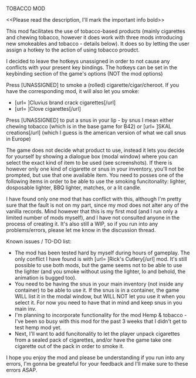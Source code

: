 TOBACCO MOD

<<Please read the description, I'll mark the important info bold>>

This mod facilitates the use of tobacco-based products (mainly cigarettes and chewing tobacco, however it does work with three mods introducing new smokeables and tobacco - details below).
It does so by letting the user assign a hotkey to the action of using tobacco proudct.

I decided to leave the hotkeys unassigned in order to not cause any conflicts with your present key bindings. The hotkeys can be set in the keybinding section of the game's options (NOT the mod options)

Press [UNASSIGNED] to smoke a (rolled) cigarette/cigar/cheroot. If you have the corresponding mod, it will also let you smoke:
- [url= ]Cluvius brand crack cigarettes[/url]
- [url= ]Clove cigarettes[/url]

Press [UNASSIGNED] to put a snus in your lip - by snus I mean either chewing tobacco (which is in the base game for B42) or [url= ]SKAL creations[/url] (which I guess is the american version of what we call snus in Europe)

The game does not decide what product to use, instead it lets you decide for yourself by showing a dialogue box (modal window) where you can select the exact kind of item to be used (see screenshots).
If there is however only one kind of cigarette or snus in your inventory, you'll not be prompted, but use that one available item.
You need to posses one of the following items in order to be able to use the smoking funcitonality: lighter, dosposable lighter, BBQ lighter, matches, or a lit candle.

I have found only one mod that has conflict with this, although I'm pretty sure that the fault is not on my part, since my mod does not alter any of the vanilla records.
Mind however that this is my first mod (and I run only a limited number of mods myself), and I have not consulted anyone in the process of creating it. It's also still a WIP, so if you run into any problems/errors, please let me know in the discussion thread.

Known issues / TO-DO list:
- The mod has been tested hard by myself during hours of gameplay. The only conflict I have found is with [url= ]Rick's Cutlery[/url] mod. It's still possible to use both mods, but the game seems not to be able to use the lighter (and you smoke without using the lighter, lo and behold, the animation is bugged too).
- You need to be having the snus in your main inventory (not inside any container) to be able to use it. If the snus is in a container, the game WILL list it in the modal window, but WILL NOT let you use it when you select it. For now you need to have that in mind and keep snus in you main inv.
- I'm planning to incorporate functionality for the mod Hemp & tobacco - I've been so busy with this mod for the past 3 weeks that I didn't get to test hemp mod yet.
- Next, I'll want to add funcitonality to let the player unpack cigarettes from a sealed pack of cigarettes, and/or have the game take one cigarette out of the pack in order to smoke it.

I hope you enjoy the mod and please be understanding if you run into any errors, I'm gonna be greateful for your feedback and I'll make sure to these errors ASAP.